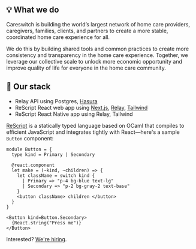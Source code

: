 ## 💡 What we do

Careswitch is building the world’s largest network of home care providers, caregivers, families, clients, and partners to create a more stable, coordinated home care experience for all.

We do this by building shared tools and common practices to create more consistency and transparency in the home care experience. Together, we leverage our collective scale to unlock more economic opportunity and improve quality of life for everyone in the home care community.

## 🔧 Our stack

- Relay API using Postgres, [Hasura](https://hasura.io)
- ReScript React web app using [Next.js](https://nextjs.org), [Relay](https://rescript-relay-documentation.vercel.app/docs/making-queries), [Tailwind](https://tailwindcss.com)
- ReScript React Native app using Relay, Tailwind

[ReScript](https://rescript-lang.org) is a statically typed language based on OCaml that compiles to efficient JavaScript and integrates tightly with React—here's a sample `Button` component:

```res
module Button = {
  type kind = Primary | Secondary

  @react.component
  let make = (~kind, ~children) => {
    let className = switch kind {
      | Primary => "p-4 bg-blue text-lg"
      | Secondary => "p-2 bg-gray-2 text-base"
    }
    <button className> children </button>
  }
}

<Button kind=Button.Secondary>
  {React.string("Press me")}
</Button>
```

Interested? [We're hiring](https://www.careswitch.com/careers?gh_jid=4029827004).
